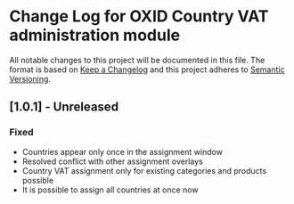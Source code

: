 # Change Log for OXID Country VAT administration module

All notable changes to this project will be documented in this file.
The format is based on [Keep a Changelog](http://keepachangelog.com/)
and this project adheres to [Semantic Versioning](http://semver.org/).

## [1.0.1] - Unreleased

### Fixed
- Countries appear only once in the assignment window 
- Resolved conflict with other assignment overlays   
- Country VAT assignment only for existing categories and products possible
- It is possible to assign all countries at once now